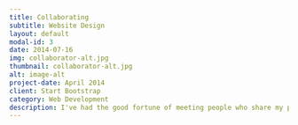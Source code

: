 ```yaml
---
title: Collaborating
subtitle: Website Design
layout: default
modal-id: 3
date: 2014-07-16
img: collaborator-alt.jpg
thumbnail: collaborator-alt.jpg
alt: image-alt
project-date: April 2014
client: Start Bootstrap
category: Web Development
description: I've had the good fortune of meeting people who share my passion for helping and healing. I've made a lot of new friends, teamed with coaches, and worked with talented artists. My work has even been translated into multiple languages. Use my contact form below If you're interested in working together.
---
```

